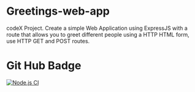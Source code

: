 # Greetings-web-app
codeX Project. Create a simple Web Application using ExpressJS with a route that allows you to greet different people using a HTTP HTML form, use HTTP GET and POST routes.

# Git Hub Badge

[![Node.js CI](https://github.com/VeranoSA/greetings-web-app/actions/workflows/node.js.yml/badge.svg)](https://github.com/VeranoSA/greetings-web-app/actions/workflows/node.js.yml)
